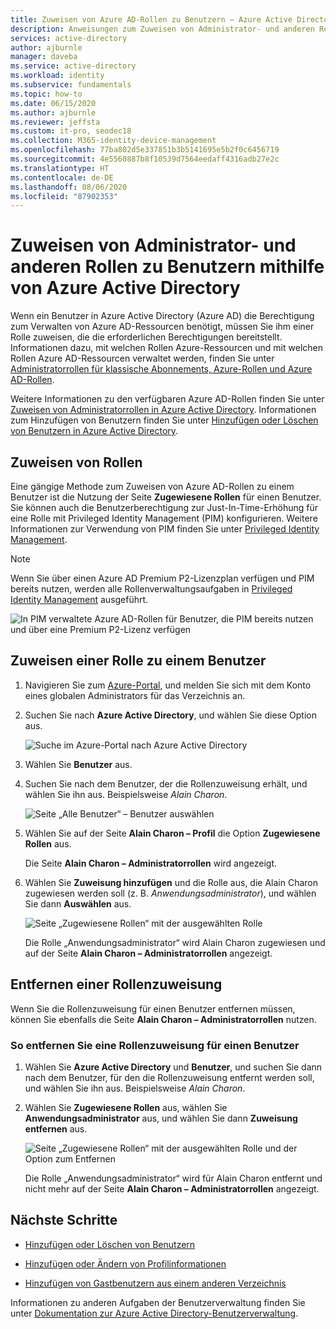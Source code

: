 ```yaml
---
title: Zuweisen von Azure AD-Rollen zu Benutzern – Azure Active Directory | Microsoft-Dokumentation
description: Anweisungen zum Zuweisen von Administrator- und anderen Rollen zu Benutzern mithilfe von Azure Active Directory.
services: active-directory
author: ajburnle
manager: daveba
ms.service: active-directory
ms.workload: identity
ms.subservice: fundamentals
ms.topic: how-to
ms.date: 06/15/2020
ms.author: ajburnle
ms.reviewer: jeffsta
ms.custom: it-pro, seodec18
ms.collection: M365-identity-device-management
ms.openlocfilehash: 77ba802d5e337851b3b5141695e5b2f0c6456719
ms.sourcegitcommit: 4e5560887b8f10539d7564eedaff4316adb27e2c
ms.translationtype: HT
ms.contentlocale: de-DE
ms.lasthandoff: 08/06/2020
ms.locfileid: "87902353"
---
```

# <a name="assign-administrator-and-non-administrator-roles-to-users-with-azure-active-directory"></a>Zuweisen von Administrator- und anderen Rollen zu Benutzern mithilfe von Azure Active Directory

Wenn ein Benutzer in Azure Active Directory (Azure AD) die Berechtigung zum Verwalten von Azure AD-Ressourcen benötigt, müssen Sie ihm einer Rolle zuweisen, die die erforderlichen Berechtigungen bereitstellt. Informationen dazu, mit welchen Rollen Azure-Ressourcen und mit welchen Rollen Azure AD-Ressourcen verwaltet werden, finden Sie unter [Administratorrollen für klassische Abonnements, Azure-Rollen und Azure AD-Rollen](../../role-based-access-control/rbac-and-directory-admin-roles.md).

Weitere Informationen zu den verfügbaren Azure AD-Rollen finden Sie unter [Zuweisen von Administratorrollen in Azure Active Directory](../users-groups-roles/directory-assign-admin-roles.md). Informationen zum Hinzufügen von Benutzern finden Sie unter [Hinzufügen oder Löschen von Benutzern in Azure Active Directory](add-users-azure-active-directory.md).

## <a name="assign-roles"></a>Zuweisen von Rollen

Eine gängige Methode zum Zuweisen von Azure AD-Rollen zu einem Benutzer ist die Nutzung der Seite **Zugewiesene Rollen** für einen Benutzer. Sie können auch die Benutzerberechtigung zur Just-In-Time-Erhöhung für eine Rolle mit Privileged Identity Management (PIM) konfigurieren. Weitere Informationen zur Verwendung von PIM finden Sie unter [Privileged Identity Management](https://docs.microsoft.com/azure/active-directory/privileged-identity-management).

> [!Note]
> Wenn Sie über einen Azure AD Premium P2-Lizenzplan verfügen und PIM bereits nutzen, werden alle Rollenverwaltungsaufgaben in [Privileged Identity Management](../users-groups-roles/directory-manage-roles-portal.md) ausgeführt.
>
> ![In PIM verwaltete Azure AD-Rollen für Benutzer, die PIM bereits nutzen und über eine Premium P2-Lizenz verfügen](./media/active-directory-users-assign-role-azure-portal/pim-manages-roles-for-p2.png)

## <a name="assign-a-role-to-a-user"></a>Zuweisen einer Rolle zu einem Benutzer

1. Navigieren Sie zum [Azure-Portal](https://portal.azure.com/), und melden Sie sich mit dem Konto eines globalen Administrators für das Verzeichnis an.

2. Suchen Sie nach **Azure Active Directory**, und wählen Sie diese Option aus.

      ![Suche im Azure-Portal nach Azure Active Directory](media/active-directory-users-assign-role-azure-portal/search-azure-active-directory.png)

3. Wählen Sie **Benutzer** aus.

4. Suchen Sie nach dem Benutzer, der die Rollenzuweisung erhält, und wählen Sie ihn aus. Beispielsweise _Alain Charon_.

      ![Seite „Alle Benutzer“ – Benutzer auswählen](media/active-directory-users-assign-role-azure-portal/directory-role-select-user.png)

5. Wählen Sie auf der Seite **Alain Charon – Profil** die Option **Zugewiesene Rollen** aus.

    Die Seite **Alain Charon – Administratorrollen** wird angezeigt.

6. Wählen Sie **Zuweisung hinzufügen** und die Rolle aus, die Alain Charon zugewiesen werden soll (z. B. _Anwendungsadministrator_), und wählen Sie dann **Auswählen** aus.

    ![Seite „Zugewiesene Rollen“ mit der ausgewählten Rolle](media/active-directory-users-assign-role-azure-portal/directory-role-select-role.png)

    Die Rolle „Anwendungsadministrator“ wird Alain Charon zugewiesen und auf der Seite **Alain Charon – Administratorrollen** angezeigt.

## <a name="remove-a-role-assignment"></a>Entfernen einer Rollenzuweisung

Wenn Sie die Rollenzuweisung für einen Benutzer entfernen müssen, können Sie ebenfalls die Seite **Alain Charon – Administratorrollen** nutzen.

### <a name="to-remove-a-role-assignment-from-a-user"></a>So entfernen Sie eine Rollenzuweisung für einen Benutzer

1. Wählen Sie **Azure Active Directory** und **Benutzer**, und suchen Sie dann nach dem Benutzer, für den die Rollenzuweisung entfernt werden soll, und wählen Sie ihn aus. Beispielsweise _Alain Charon_.

2. Wählen Sie **Zugewiesene Rollen** aus, wählen Sie **Anwendungsadministrator** aus, und wählen Sie dann **Zuweisung entfernen** aus.

    ![Seite „Zugewiesene Rollen“ mit der ausgewählten Rolle und der Option zum Entfernen](media/active-directory-users-assign-role-azure-portal/directory-role-remove-role.png)

    Die Rolle „Anwendungsadministrator“ wird für Alain Charon entfernt und nicht mehr auf der Seite **Alain Charon – Administratorrollen** angezeigt.

## <a name="next-steps"></a>Nächste Schritte

- [Hinzufügen oder Löschen von Benutzern](add-users-azure-active-directory.md)

- [Hinzufügen oder Ändern von Profilinformationen](active-directory-users-profile-azure-portal.md)

- [Hinzufügen von Gastbenutzern aus einem anderen Verzeichnis](../b2b/what-is-b2b.md)

Informationen zu anderen Aufgaben der Benutzerverwaltung finden Sie unter [Dokumentation zur Azure Active Directory-Benutzerverwaltung](../users-groups-roles/index.yml).
